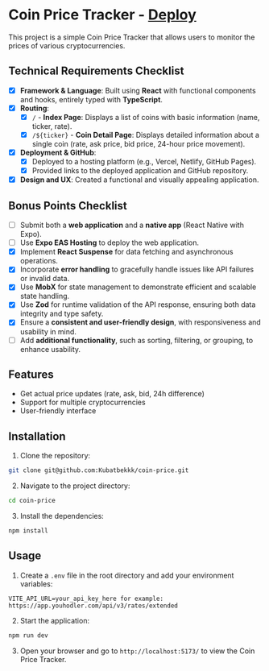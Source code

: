 # Coin Price Tracker - [Deploy](https://youhodler-coin-tracker.netlify.app/)

This project is a simple Coin Price Tracker that allows users to monitor the prices of various cryptocurrencies.

## Technical Requirements Checklist

- [x] **Framework & Language**: Built using **React** with functional components and hooks, entirely typed with **TypeScript**.
- [x] **Routing**:
  - [x] `/` - **Index Page**: Displays a list of coins with basic information (name, ticker, rate).
  - [x] `/${ticker}` - **Coin Detail Page**: Displays detailed information about a single coin (rate, ask price, bid price, 24-hour price movement).
- [x] **Deployment & GitHub**:
  - [x] Deployed to a hosting platform (e.g., Vercel, Netlify, GitHub Pages).
  - [x] Provided links to the deployed application and GitHub repository.
- [x] **Design and UX**: Created a functional and visually appealing application.

## Bonus Points Checklist

- [ ] Submit both a **web application** and a **native app** (React Native with Expo).
- [ ] Use **Expo EAS Hosting** to deploy the web application.
- [x] Implement **React Suspense** for data fetching and asynchronous operations.
- [x] Incorporate **error handling** to gracefully handle issues like API failures or invalid data.
- [x] Use **MobX** for state management to demonstrate efficient and scalable state handling.
- [x] Use **Zod** for runtime validation of the API response, ensuring both data integrity and type safety.
- [x] Ensure a **consistent and user-friendly design**, with responsiveness and usability in mind.
- [ ] Add **additional functionality**, such as sorting, filtering, or grouping, to enhance usability.

## Features

- Get actual price updates (rate, ask, bid, 24h difference)
- Support for multiple cryptocurrencies
- User-friendly interface

## Installation

1. Clone the repository:

```bash
git clone git@github.com:Kubatbekkk/coin-price.git
```

2. Navigate to the project directory:

```bash
cd coin-price
```

3. Install the dependencies:

```bash
npm install
```

## Usage

1. Create a `.env` file in the root directory and add your environment variables:

```plaintext
VITE_API_URL=your_api_key_here for example: https://app.youhodler.com/api/v3/rates/extended
```

2. Start the application:

```bash
npm run dev
```

3. Open your browser and go to `http://localhost:5173/` to view the Coin Price Tracker.
